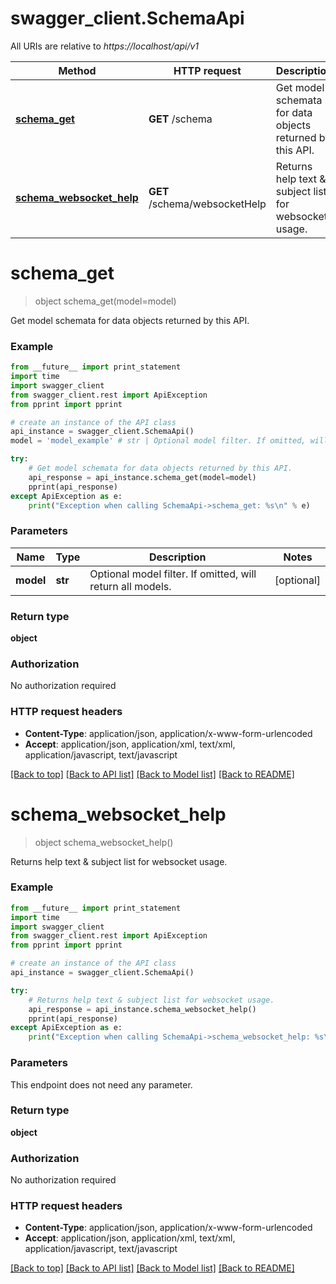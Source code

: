 # swagger_client.SchemaApi

All URIs are relative to *https://localhost/api/v1*

Method | HTTP request | Description
------------- | ------------- | -------------
[**schema_get**](SchemaApi.md#schema_get) | **GET** /schema | Get model schemata for data objects returned by this API.
[**schema_websocket_help**](SchemaApi.md#schema_websocket_help) | **GET** /schema/websocketHelp | Returns help text &amp; subject list for websocket usage.


# **schema_get**
> object schema_get(model=model)

Get model schemata for data objects returned by this API.

### Example 
```python
from __future__ import print_statement
import time
import swagger_client
from swagger_client.rest import ApiException
from pprint import pprint

# create an instance of the API class
api_instance = swagger_client.SchemaApi()
model = 'model_example' # str | Optional model filter. If omitted, will return all models. (optional)

try: 
    # Get model schemata for data objects returned by this API.
    api_response = api_instance.schema_get(model=model)
    pprint(api_response)
except ApiException as e:
    print("Exception when calling SchemaApi->schema_get: %s\n" % e)
```

### Parameters

Name | Type | Description  | Notes
------------- | ------------- | ------------- | -------------
 **model** | **str**| Optional model filter. If omitted, will return all models. | [optional] 

### Return type

**object**

### Authorization

No authorization required

### HTTP request headers

 - **Content-Type**: application/json, application/x-www-form-urlencoded
 - **Accept**: application/json, application/xml, text/xml, application/javascript, text/javascript

[[Back to top]](#) [[Back to API list]](../README.md#documentation-for-api-endpoints) [[Back to Model list]](../README.md#documentation-for-models) [[Back to README]](../README.md)

# **schema_websocket_help**
> object schema_websocket_help()

Returns help text & subject list for websocket usage.

### Example 
```python
from __future__ import print_statement
import time
import swagger_client
from swagger_client.rest import ApiException
from pprint import pprint

# create an instance of the API class
api_instance = swagger_client.SchemaApi()

try: 
    # Returns help text & subject list for websocket usage.
    api_response = api_instance.schema_websocket_help()
    pprint(api_response)
except ApiException as e:
    print("Exception when calling SchemaApi->schema_websocket_help: %s\n" % e)
```

### Parameters
This endpoint does not need any parameter.

### Return type

**object**

### Authorization

No authorization required

### HTTP request headers

 - **Content-Type**: application/json, application/x-www-form-urlencoded
 - **Accept**: application/json, application/xml, text/xml, application/javascript, text/javascript

[[Back to top]](#) [[Back to API list]](../README.md#documentation-for-api-endpoints) [[Back to Model list]](../README.md#documentation-for-models) [[Back to README]](../README.md)


